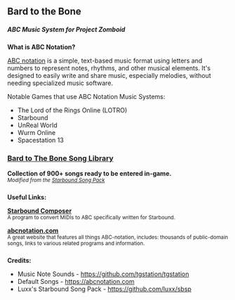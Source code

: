 ## Bard to the Bone
#### *ABC Music System for Project Zomboid*
###

**What is ABC Notation?**

[ABC notation](https://en.wikipedia.org/wiki/ABC_notation) is a simple, text-based music format using letters and numbers to represent notes, rhythms, and other musical elements. It's designed to easily write and share music, especially melodies, without needing specialized music software.

Notable Games that use ABC Notation Music Systems:
- The Lord of the Rings Online (LOTRO)
- Starbound
- UnReal World
- Wurm Online
- Spacestation 13
###

### [Bard to The Bone Song Library](./songLibrary#readme)
**Collection of 900+ songs ready to be entered in-game.**<br>
*<sup>Modified from the [Starbound Song Pack](https://github.com/luxx/sbsp)</sup>*

###
**Useful Links:**

**[Starbound Composer](https://www.starboundcomposer.com/)**<br>
<sup>A program to convert MIDIs to ABC specifically written for Starbound.</sup>

**[abcnotation.com](https://abcnotation.com/)**<br>
<sup>A great website that features all things ABC-notation, includes: thousands of public-domain songs, links to various related programs and information.</sup>

###


**Credits:**
- Music Note Sounds - https://github.com/tgstation/tgstation
- Default Songs - https://abcnotation.com
- Luxx's Starbound Song Pack - https://github.com/luxx/sbsp
###